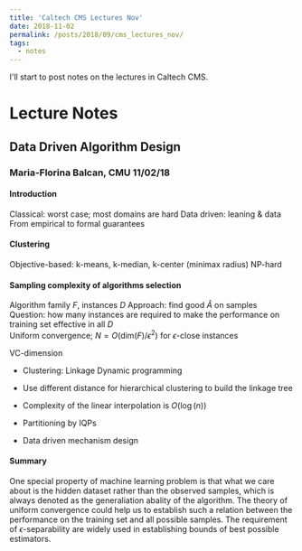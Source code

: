 ```yaml
---
title: 'Caltech CMS Lectures Nov'
date: 2018-11-02
permalink: /posts/2018/09/cms_lectures_nov/
tags:
  - notes
---
```


I'll start to post notes on the lectures in Caltech CMS.

# Lecture Notes

## Data Driven Algorithm Design

### Maria-Florina Balcan, CMU	11/02/18

#### Introduction

Classical: worst case; most domains are hard   Data driven: leaning & data   From empirical to formal guarantees

#### Clustering

Objective-based: k-means, k-median, k-center (minimax radius) 	NP-hard

#### Sampling complexity of algorithms selection

Algorithm family $F$, instances $D$  Approach: find good $\hat{A}$ on samples
Question: how many instances are required to make the performance on training set effective in all $D$   
Uniform convergence; $N=O(\textrm{dim}(F)/\epsilon^2)$ for $\epsilon$-close instances

VC-dimension 

* Clustering: Linkage Dynamic programming

* Use different distance for hierarchical clustering to build the linkage tree

* Complexity of the linear interpolation is $O(\log(n))$  

* Partitioning by IQPs

* Data driven mechanism design

#### Summary 

One special property of machine learning problem is that what we care about is the hidden dataset rather than the observed samples, which is always denoted as the generaliation abality of the algorithm. The theory of uniform convergence could help us to establish such a relation between the performance on the training set and all possible samples. The requirement of $\epsilon$-separability are widely used in establishing bounds of best possible estimators.  